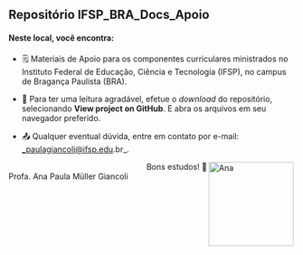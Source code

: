 ## Repositório IFSP_BRA_Docs_Apoio

#### Neste local, você encontra:

- 🗒️ Materiais de Apoio para os componentes curriculares ministrados no Instituto Federal de Educação, Ciência e Tecnologia (IFSP), no campus de Bragança Paulista (BRA).

- 📖 Para ter uma leitura agradável, efetue o _download_ do repositório, selecionando **View project on GitHub**. E abra os arquivos em seu navegador preferido.

- 📤 Qualquer eventual dúvida, entre em contato por e-mail: _paulagiancoli@ifsp.edu.br_.

<div><img align="right" height="149" width="150" alt="Ana" src="https://cdn.discordapp.com/attachments/871199836752457749/871201441715474432/Ana.png" />
</div>

<div align="right">
Bons estudos! 👋 
</div>

<div>
  Profa. Ana Paula Müller Giancoli
</div>
